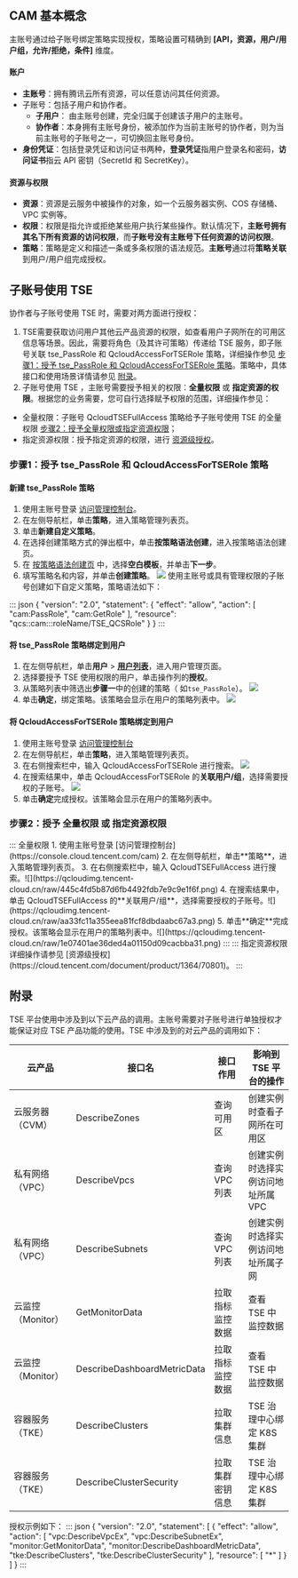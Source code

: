 ## CAM 基本概念

主账号通过给子账号绑定策略实现授权，策略设置可精确到 **[API，资源，用户/用户组，允许/拒绝，条件]** 维度。

#### 账户

- **主账号**：拥有腾讯云所有资源，可以任意访问其任何资源。
- 子账号：包括子用户和协作者。
  - **子用户**： 由主账号创建，完全归属于创建该子用户的主账号。
  - **协作者**：本身拥有主账号身份，被添加作为当前主账号的协作者，则为当前主账号的子账号之一，可切换回主账号身份。
- **身份凭证**：包括登录凭证和访问证书两种，**登录凭证**指用户登录名和密码，**访问证书**指云 API 密钥（SecretId 和 SecretKey）。

#### 资源与权限

- **资源**：资源是云服务中被操作的对象，如一个云服务器实例、COS 存储桶、VPC 实例等。
- **权限**：权限是指允许或拒绝某些用户执行某些操作。默认情况下，**主账号拥有其名下所有资源的访问权限**，而**子账号没有主账号下任何资源的访问权限**。
- **策略**：策略是定义和描述一条或多条权限的语法规范。**主账号**通过将**策略关联**到用户/用户组完成授权。

## 子账号使用 TSE

协作者与子账号使用 TSE 时，需要对两方面进行授权：

1. TSE需要获取访问用户其他云产品资源的权限，如查看用户子网所在的可用区信息等场景。因此，需要将角色（及其许可策略）传递给 TSE 服务，即子账号关联 tse_PassRole 和 QcloudAccessForTSERole 策略，详细操作参见 [步骤1：授予 tse_PassRole 和 QcloudAccessForTSERole 策略](#step1)。策略中，具体接口和使用场景详情请参见 [附录](#msg)。
2. 子账号使用 TSE ，主账号需要授予相关的权限：**全量权限** 或 **指定资源的权限**。根据您的业务需要，您可自行选择赋予权限的范围，详细操作参见：
 - 全量权限：子账号 QcloudTSEFullAccess 策略给予子账号使用 TSE 的全量权限 [步骤2：授予全量权限或指定资源权限](#step2)；
 - 指定资源权限：授予指定资源的权限，进行 [资源级授权](https://cloud.tencent.com/document/product/1364/70801)。


[](id:step1)
### 步骤1：授予 tse_PassRole 和 QcloudAccessForTSERole 策略

#### 新建 tse_PassRole 策略
1. 使用主账号登录 [访问管理控制台](https://console.cloud.tencent.com/cam)。
2. 在左侧导航栏，单击**策略**，进入策略管理列表页。
3. 单击**新建自定义策略**。
4. 在选择创建策略方式的弹出框中，单击**按策略语法创建**，进入按策略语法创建页。
5. 在 [按策略语法创建页](https://console.cloud.tencent.com/cam/policy/createV2) 中，选择**空白模板**，并单击**下一步**。
6. 填写策略名和内容，并单击**创建策略**。
   ![](https://qcloudimg.tencent-cloud.cn/raw/2a6ff1860bdd7116c6be864c6b6a48b9.png)
   使用主账号或具有管理权限的子账号创建如下自定义策略，策略语法如下：
<dx-codeblock>
:::  json
{
    "version": "2.0",
    "statement": {
    "effect": "allow",
        "action": [
        "cam:PassRole",
        "cam:GetRole"
    ],
        "resource": "qcs::cam:::roleName/TSE_QCSRole"
	}
}
:::
</dx-codeblock>



#### 将 tse_PassRole 策略绑定到用户

1. 在左侧导航栏，单击**用户** > **[用户列表](https://console.cloud.tencent.com/cam)**，进入用户管理页面。
2. 选择要授予 TSE 使用权限的用户，单击操作列的**授权**。
3. 从策略列表中筛选出**步骤一**中的创建的策略（ 如`tse_PassRole`）。
   ![](https://main.qcloudimg.com/raw/e2e50125c9f97d178111210c0b3b4e1a.png)
4. 单击**确定**，绑定策略。该策略会显示在用户的策略列表中。
   ![](https://main.qcloudimg.com/raw/5e0f50522e43731123aa6473744ce7ea.png)

#### 将 QcloudAccessForTSERole 策略绑定到用户

1. 使用主账号登录 [访问管理控制台](https://console.cloud.tencent.com/cam)
2. 在左侧导航栏，单击**策略**，进入策略管理列表页。
3. 在右侧搜索栏中，输入 QcloudAccessForTSERole 进行搜索。
![](https://qcloudimg.tencent-cloud.cn/raw/de03a79b8d83f102e9bbdf81eb0b4270.png)
4. 在搜索结果中，单击 QcloudAccessForTSERole 的**关联用户/组**，选择需要授权的子账号。
![](https://qcloudimg.tencent-cloud.cn/raw/aa33fc11a355eea81fcf8dbdaabc67a3.png)
5. 单击**确定**完成授权。该策略会显示在用户的策略列表中。


[](id:step2)
### 步骤2：授予 全量权限 或 指定资源权限
<dx-tabs>
::: 全量权限
1. 使用主账号登录 [访问管理控制台](https://console.cloud.tencent.com/cam)
2. 在左侧导航栏，单击**策略**，进入策略管理列表页。
3. 在右侧搜索栏中，输入 QcloudTSEFullAccess 进行搜索。![](https://qcloudimg.tencent-cloud.cn/raw/445c4fd5b87d6fb4492fdb7e9c9e1f6f.png)
4. 在搜索结果中，单击 QcloudTSEFullAccess 的**关联用户/组**，选择需要授权的子账号。![](https://qcloudimg.tencent-cloud.cn/raw/aa33fc11a355eea81fcf8dbdaabc67a3.png)
5. 单击**确定**完成授权。该策略会显示在用户的策略列表中。![](https://qcloudimg.tencent-cloud.cn/raw/1e07401ae36ded4a01150d09cacbba31.png)
:::
::: 指定资源权限
详细操作请参见 [资源级授权](https://cloud.tencent.com/document/product/1364/70801)。
:::

</dx-tabs>


[](id:msg)
## 附录

TSE 平台使用中涉及到以下云产品的调用。主账号需要对子账号进行单独授权才能保证对应 TSE 产品功能的使用。TSE 中涉及到的对云产品的调用如下：

| 云产品            | 接口名                      | 接口作用         | 影响到 TSE 平台的操作              |
| ----------------- | --------------------------- | ---------------- | ---------------------------------- |
| 云服务器（CVM）   | DescribeZones               | 查询可用区       | 创建实例时查看子网所在可用区       |
| 私有网络（VPC）   | DescribeVpcs                | 查询 VPC 列表    | 创建实例时选择实例访问地址所属 VPC |
| 私有网络（VPC）   | DescribeSubnets             | 查询 VPC 列表    | 创建实例时选择实例访问地址所属子网 |
| 云监控（Monitor） | GetMonitorData              | 拉取指标监控数据 | 查看 TSE 中监控数据                |
| 云监控（Monitor） | DescribeDashboardMetricData | 拉取指标监控数据 | 查看 TSE 中监控数据                |
| 容器服务（TKE）   | DescribeClusters            | 拉取集群信息     | TSE 治理中心绑定 K8S 集群            |
| 容器服务（TKE）   | DescribeClusterSecurity     | 拉取集群密钥信息 | TSE 治理中心绑定 K8S 集群          |

授权示例如下：
<dx-codeblock>
:::  json
{
  "version": "2.0",
  "statement": [
    {
      "effect": "allow",
      "action": [
        "vpc:DescribeVpcEx",
        "vpc:DescribeSubnetEx",
        "monitor:GetMonitorData",
        "monitor:DescribeDashboardMetricData",
        "tke:DescribeClusters",
        "tke:DescribeClusterSecurity"
      ],
      "resource": [
        "*"
      ]
    }
  ]
}
:::
</dx-codeblock>

